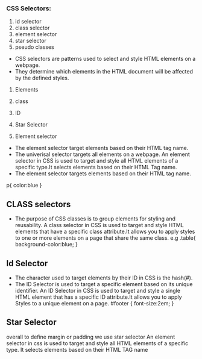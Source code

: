 ### CSS Selectors:
01. id selector
02. class selector
03. element selector
04. star selector
05. pseudo classes 

- CSS selectors are patterns used to select and style HTML elements on a webpage.
- They determine which elements in the HTML document will be affected by the defined styles.
01. Elements
02. class
03. ID
04. Star Selector

01. Element selector
- The element selector target elements based on their HTML tag name.
- The univerisal selector targets all elements on a webpage.
An element selector in CSS is used to target and style all HTML elements of a specific type.It selects elements based on their HTML Tag name.
- The element selector targets elements based on their HTML tag name.

p{
    color:blue
}
## CLASS selectors
- The purpose of CSS classes is to group elements for styling and reusability.
A class selector in CSS is used to target and style HTML elements that have a specific class attribute.It allows you to apply styles to one or more elements on a page that share the same class.
e.g 
.table{
    background-color:blue;
}
## Id Selector
- The character used to target elements by their ID in CSS is the hash(#).
- The ID Selector is used to target a specific element based on its unique identifier.
An ID Selector in CSS is used to target and style a single HTML element that has a specific ID attribute.It allows you to apply Styles to a unique element on a page.
#footer {
    font-size:2em;
    }
## Star Selector
overall to define margin or padding we use star selector
An element selector in css is used to target and style all HTML elements of a specific type. It selects elements based on their HTML TAG name
